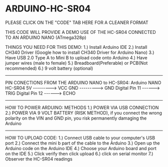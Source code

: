 # ARDUINO-HC-SR04
PLEASE CLICK ON THE "CODE" TAB HERE FOR A CLEANER FORMAT

THIS CODE WILL PROVIDE A DEMO USE OF THE HC-SR04 CONNECTED TO AN ARDUINO NANO (ATmega328p)

THINGS YOU NEED FOR THIS DEMO:
1.) Install Arduino IDE
2.) Install CH340 Driver (Google how to install CH340 Driver for Arduino Nano)
3.) Have USB 2.0 Type A to Mini B to upload code onto Arduino
4.) Have jumper wires (male to female)
5.) Breadboard(Preferable) or PCB(Not recommended)
6.) 9 volt battery (optional)
_____________________________________________________________________________________
PIN CONECTIONS FROM THE ARDUINO NANO to HC-SR04:
Arduino NANO             HC-SR04
      5V    --------->    VCC
      GND   --------->    GND
Digital Pin 11 ------>    TRIG
Digital Pin 12 ------>    ECHO
______________________________________________________________________________________
HOW TO POWER ARDUINO:
       METHODS
1.) POWER VIA USB CONNECTION
2.) POWER VIA 9 VOLT BATTERY (RISK METHOD), if you connect the wrong polarity on the VIN and GND pin, you risk permanently damaging the Arduino
______________________________________________________________________________________
HOW TO UPLOAD CODE:
1.) Connect USB cable to your computer's USB port
2.) Connect the mini b part of the cable to the Arduino
3.) Open up the Arduino code on the Arduino IDE
4.) Choose your Arduino board and port on the IDE
5.) Click verify then click upload
6.) click on serial monitor
7.) Observer the HC-SR04 readings
